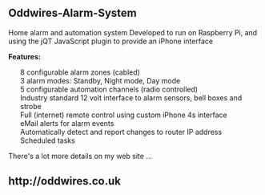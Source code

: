 <h2>Oddwires-Alarm-System</h2>

Home alarm and automation system
Developed to run on Raspberry Pi, and using the jQT JavaScript plugin to provide an iPhone interface


<b>Features:</b><br>
<ul>
  8 configurable alarm zones (cabled)<br>
  3 alarm modes: Standby, Night mode, Day mode<br>
  5 configurable automation channels (radio controlled)<br>
  Industry standard 12 volt interface to alarm sensors, bell boxes and strobe<br>
  Full  (internet) remote control using custom iPhone 4s interface<br>
  eMail alerts for alarm events<br>
  Automatically detect and report changes to router IP address<br>
  Scheduled tasks<br>
</ul>

There's a lot more details on my web site ...

<h2>http://oddwires.co.uk </h2>
